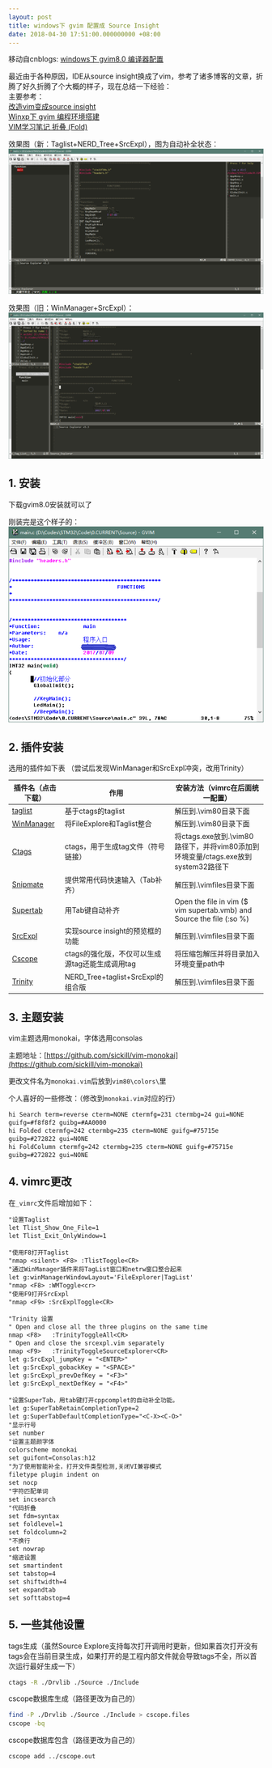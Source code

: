 ```yaml
---
layout: post
title: windows下 gvim 配置成 Source Insight
date: 2018-04-30 17:51:00.000000000 +08:00
---
```

移动自cnblogs: [windows下 gvim8.0 编译器配置](https://www.cnblogs.com/ac2sherry/p/8973649.html)

最近由于各种原因，IDE从source insight换成了vim，参考了诸多博客的文章，折腾了好久折腾了个大概的样子，现在总结一下经验：  
主要参考：  
[改造vim变成source insight](http://qiweiyou1982.blog.163.com/blog/static/14164218620132112548476/)  
[Winxp下 gvim 编程环境搭建](https://blog.csdn.net/minico/article/details/1938050)  
[VIM学习笔记 折叠 (Fold)](https://zhuanlan.zhihu.com/p/27473875)  

效果图（新：Taglist+NERD_Tree+SrcExpl），图为自动补全状态：  
![](/assets/img/posts/2018-04-30-windows-gvim/1146999-20180505011713950-2038894543.png)

效果图（旧：WinManager+SrcExpl）：  
![](/assets/img/posts/2018-04-30-windows-gvim/1146999-20180430173055152-253098202.png)





## 1. 安装

下载gvim8.0安装就可以了

刚装完是这个样子的：  
![](/assets/img/posts/2018-04-30-windows-gvim/1146999-20180430173011463-1517323194.png)

## 2. 插件安装

选用的插件如下表 （尝试后发现WinManager和SrcExpl冲突，改用Trinity）

| 插件名（点击下载） | 作用 | 安装方法（vimrc在后面统一配置）|
| ---------------- | ---- | -------------------------- |
| [taglist](http://www.vim.org/scripts/script.php?script_id=273) | 基于ctags的taglist | 解压到.\vim80目录下面 |
| [WinManager](http://www.vim.org/scripts/script.php?script_id=95) | 将FileExplore和Taglist整合 | 解压到.\vim80目录下面 |
| [Ctags](http://ctags.sourceforge.net) | ctags，用于生成tag文件（符号链接）| 将ctags.exe放到.\vim80路径下，并将vim80添加到环境变量/ctags.exe放到system32路径下 |
| [Snipmate](http://www.vim.org/scripts/script.php?script_id=2540) | 提供常用代码快速输入（Tab补齐）| 解压到.\vimfiles目录下面 |
| [Supertab](http://www.vim.org/scripts/script.php?script_id=1643) | 用Tab键自动补齐 | Open the file in vim ($ vim supertab.vmb) and Source the file (:so %) |
| [SrcExpl](http://www.vim.org/scripts/script.php?script_id=2179) | 实现source insight的预览框的功能 | 解压到.\vimfiles目录下面 |
| [Cscope](http://sourceforge.net/projects/mslk/files/) | ctags的强化版，不仅可以生成源tag还能生成调用tag | 将压缩包解压并将目录加入环境变量path中 |
| [Trinity](http://www.vim.org/scripts/script.php?script_id=2347) | NERD_Tree+taglist+SrcExpl的组合版 | 解压到.\vimfiles目录下面 |

## 3. 主题安装

vim主题选用monokai，字体选用consolas

主题地址：[https://github.com/sickill/vim-monokai](https://github.com/sickill/vim-monokai)

更改文件名为`monokai.vim`后放到`vim80\colors\`里

个人喜好的一些修改：（修改到`monokai.vim`对应的行）
```vim
hi Search term=reverse cterm=NONE ctermfg=231 ctermbg=24 gui=NONE guifg=#f8f8f2 guibg=#AA0000
hi Folded ctermfg=242 ctermbg=235 cterm=NONE guifg=#75715e guibg=#272822 gui=NONE
hi FoldColumn ctermfg=242 ctermbg=235 cterm=NONE guifg=#75715e guibg=#272822 gui=NONE
```

## 4. vimrc更改

在`_vimrc`文件后增加如下：

```vim
"设置Taglist
let Tlist_Show_One_File=1
let Tlist_Exit_OnlyWindow=1
 
"使用F8打开Taglist
"nmap <silent> <F8> :TlistToggle<CR>
"通过WinManager插件来将TagList窗口和netrw窗口整合起来
let g:winManagerWindowLayout='FileExplorer|TagList'
"nmap <F8> :WMToggle<cr>
"使用F9打开SrcExpl
"nmap <F9> :SrcExplToggle<CR>
 
"Trinity 设置
" Open and close all the three plugins on the same time
nmap <F8>   :TrinityToggleAll<CR>
" Open and close the srcexpl.vim separately
nmap <F9>   :TrinityToggleSourceExplorer<CR>
let g:SrcExpl_jumpKey = "<ENTER>"
let g:SrcExpl_gobackKey = "<SPACE>"
let g:SrcExpl_prevDefKey = "<F3>"
let g:SrcExpl_nextDefKey = "<F4>"
 
"设置SuperTab，用tab键打开cppcomplet的自动补全功能。
let g:SuperTabRetainCompletionType=2
let g:SuperTabDefaultCompletionType="<C-X><C-O>"
"显示行号
set number
"设置主题颜字体
colorscheme monokai
set guifont=Consolas:h12
"为了使用智能补全，打开文件类型检测,关闭VI兼容模式
filetype plugin indent on
set nocp
"字符匹配单词
set incsearch
"代码折叠
set fdm=syntax
set foldlevel=1
set foldcolumn=2
"不换行
set nowrap
"缩进设置
set smartindent
set tabstop=4
set shiftwidth=4
set expandtab
set softtabstop=4
```

## 5. 一些其他设置

tags生成（虽然Source Explore支持每次打开调用时更新，但如果首次打开没有tags会在当前目录生成，如果打开的是工程内部文件就会导致tags不全，所以首次运行最好生成一下）

```bash
ctags -R ./Drvlib ./Source ./Include
```

cscope数据库生成（路径更改为自己的）

```bash
find -P ./Drvlib ./Source ./Include > cscope.files
cscope -bq
```

cscope数据库包含（路径更改为自己的）

```bash
cscope add ../cscope.out
```
